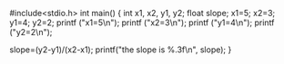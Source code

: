 #include<stdio.h>
int main()
{
	int x1, x2, y1, y2;
	float slope;
 x1=5;
 x2=3;
 y1=4;
 y2=2;
 printf ("x1=5\n");
 printf ("x2=3\n");
printf ("y1=4\n");
printf ("y2=2\n");

 slope=(y2-y1)/(x2-x1);
 printf("the slope is %.3f\n", slope);
}
